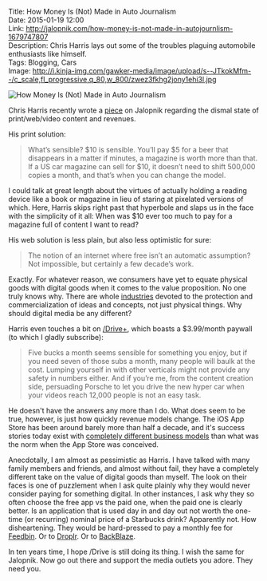 Title: How Money Is (Not) Made in Auto Journalism  
Date: 2015-01-19 12:00  
Link: http://jalopnik.com/how-money-is-not-made-in-autojournlism-1679747807  
Description: Chris Harris lays out some of the troubles plaguing automobile enthusiasts like himself.  
Tags: Blogging, Cars  
Image: http://i.kinja-img.com/gawker-media/image/upload/s--JTkokMfm--/c_scale,fl_progressive,q_80,w_800/zwez3fkhg2jony1ehi3l.jpg  

![How Money Is (Not) Made in Auto Journalism][kinja-img]

Chris Harris recently wrote a [piece][jalopnik] on Jalopnik regarding the dismal state of print/web/video content and revenues.

His print solution:

> What’s sensible? $10 is sensible. You’ll pay $5 for a beer that disappears in a matter if minutes, a magazine is worth more than that. If a US car magazine can sell for $10, it doesn’t need to shift 500,000 copies a month, and that’s when you can change the model.

I could talk at great length about the virtues of actually holding a reading device like a book or magazine in lieu of staring at pixelated versions of which. Here, Harris skips right past that hyperbole and slaps us in the face with the simplicity of it all: When was $10 ever too much to pay for a magazine full of content I want to read? 

His web solution is less plain, but also less optimistic for sure:

> The notion of an internet where free isn’t an automatic assumption? Not impossible, but certainly a few decade’s work.

Exactly. For whatever reason, we consumers have yet to equate physical goods with digital goods when it comes to the value proposition. No one truly knows why. There are whole [industries][wikipedia] devoted to the protection and commercialization of ideas and concepts, not just physical things. Why should digital media be any different?

Harris even touches a bit on [/Drive+][youtube], which boasts a $3.99/month paywall (to which I gladly subscribe):

> Five bucks a month seems sensible for something you enjoy, but if you need seven of those subs a month, many people will baulk at the cost. Lumping yourself in with other verticals might not provide any safety in numbers either. And if you’re me, from the content creation side, persuading Porsche to let you drive the new hyper car when your videos reach 12,000 people is not an easy task.

He doesn't have the answers any more than I do. What does seem to be true, however, is just how quickly revenue models change. The iOS App Store has been around barely more than half a decade, and it's success stories today exist with [completely different business models][marco] than what was the norm when the App Store was conceived.

Anecdotally, I am almost as pessimistic as Harris. I have talked with many family members and friends, and almost without fail, they have a completely different take on the value of digital goods than myself. The look on their faces is one of puzzlement when I ask quite plainly why they would never consider paying for something digital. In other instances, I ask why they so often choose the free app vs the paid one, when the paid one is clearly better. Is an application that is used day in and day out not worth the one-time (or recurring) nominal price of a Starbucks drink? Apparently not. How disheartening. They would be hard-pressed to pay a monthly fee for [Feedbin][feedbin]. Or to [Droplr][droplr]. Or to [BackBlaze][backblaze]. 

In ten years time, I hope /Drive is still doing its thing. I wish the same for Jalopnik. Now go out there and support the media outlets you adore. They need you.

[backblaze]: http://backblaze.com "BackBlaze"
[droplr]: http://droplr.com "Droplr"
[feedbin]: http://feedbin.me "Feedbin"
[jalopnik]: http://jalopnik.com/how-money-is-not-made-in-autojournlism-1679747807 "Chris Harris being real in regards to automotive journalism (blogging)"
[kinja-img]: http://i.kinja-img.com/gawker-media/image/upload/s--JTkokMfm--/c_scale,fl_progressive,q_80,w_800/zwez3fkhg2jony1ehi3l.jpg "How Money Is (Not) Made in Auto Journalism"
[marco]: http://www.marco.org/2013/09/28/underscore-price-dynamics "Marco Arment linking to _David Smith's recent podcast on the App Store and finances: 'Real World Price Dynamics with Lauren Smith'"
[wikipedia]: https://en.wikipedia.org/wiki/Economics_and_patents "Wikipedia: Economics"
[youtube]: http://www.youtube.com/channel/UCfbPZ1cTgBH2djzLLCPTmXg "/DRIVE on YouTube"